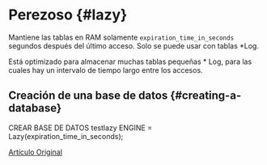 # Perezoso {#lazy}

Mantiene las tablas en RAM solamente `expiration_time_in_seconds` segundos después del último acceso. Solo se puede usar con tablas \*Log.

Está optimizado para almacenar muchas tablas pequeñas \* Log, para las cuales hay un intervalo de tiempo largo entre los accesos.

## Creación de una base de datos {#creating-a-database}

CREAR BASE DE DATOS testlazy ENGINE = Lazy(expiration\_time\_in\_seconds);

[Artículo Original](https://clickhouse.tech/docs/es/database_engines/lazy/) <!--hide-->
